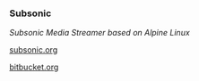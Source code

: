 ### Subsonic

*Subsonic Media Streamer based on Alpine Linux*

[subsonic.org](http://www.subsonic.org/)

[bitbucket.org](https://bitbucket.org/stlouisn/docker_subsonic/src)